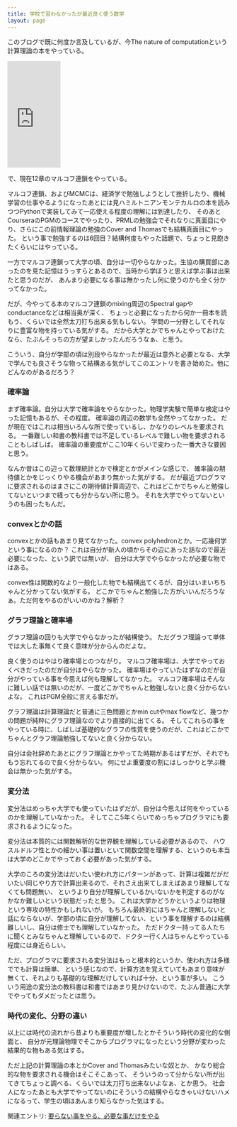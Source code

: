 ```yaml
---
title: 学校で習わなかったが最近良く使う数学
layout: page
---
```

このブログで既に何度か言及しているが、今The nature of computationという計算理論の本をやっている。

<iframe style="width:120px;height:240px;" marginwidth="0" marginheight="0" scrolling="no" frameborder="0" src="https://rcm-fe.amazon-adsystem.com/e/cm?ref=qf_sp_asin_til&t=karino203-22&m=amazon&o=9&p=8&l=as1&IS1=1&detail=1&asins=0199233217&bc1=ffffff&lt1=_top&fc1=333333&lc1=0066c0&bg1=ffffff&f=ifr"> </iframe>

で、現在12章のマルコフ連鎖をやっている。

マルコフ連鎖、およびMCMCは、経済学で勉強しようとして挫折したり、機械学習の仕事やるようになったあとには見ハミルトニアンモンテカルロの本を読みつつPythonで実装してみて一応使える程度の理解には到達したり、
そのあとCourseraのPGMのコースでやったり、PRMLの勉強会でそれなりに真面目にやり、さらにこの前情報理論の勉強のCover and Thomasでも結構真面目にやった。
という事で勉強するのは6回目？結構何度もやった話題で、ちょっと見飽きたくらいにはやっている。

一方でマルコフ連鎖って大学の頃、自分は一切やらなかった。生協の購買部にあったのを見た記憶はうっすらとあるので、当時から学ぼうと思えば学ぶ事は出来たと思うのだが、
あんまり必要になる事は無かったし何に使うのかも全く分かってなかった。

だが、今やってる本のマルコフ連鎖のmixing周辺のSpectral gapやconductanceなどは相当奥が深く、
ちょっと必要になったから何か一冊本を読もう、くらいでは全然太刀打ち出来る気もしない。
学問の一分野としてそれなりに豊富な物を持っている気がする。
だから大学とかでちゃんとやっておけたなら、たぶんそっちの方が望ましかったんだろうなぁ、と思う。

こういう、自分が学部の頃は別段やらなかったが最近は意外と必要となる、大学で学んでも良さそうな物って結構ある気がしてこのエントリを書き始めた。他にどんなのがあるだろう？

### 確率論

まず確率論。自分は大学で確率論をやらなかった。物理学実験で簡単な検定はやった記憶もあるが、その程度。
確率論の周辺の数学も全然やってなかった。
だが現在ではこれは相当いろんな所で使っているし、かなりのレベルを要求される。
一番難しい和書の教科書では不足しているレベルで難しい物を要求されることもしばしば。
確率論の重要度がここ10年くらいで変わった一番大きな要因と思う。

なんか昔はこの辺って数理統計とかで検定とかがメインな感じで、
確率論の期待値とかをじっくりやる機会があまり無かった気がする。
だが最近プログラマに要求されるのはまさにこの期待値計算周辺で、これはどこかでちゃんと勉強してないといつまで経っても分からない所に思う。
それを大学でやってないというのも困ったもんだ。

### convexとかの話

convexとかの話もあまり見てなかった。convex polyhedronとか。一応幾何学という事になるのか？
これは自分が新人の頃からその辺にあった話なので最近必要になった、という訳では無いが、
自分は大学でやらなかったが必要な物ではある。

convex性は関数的なより一般化した物でも結構出てくるが、自分はいまいちちゃんと分かってない気がする。
どこかでちゃんと勉強した方がいいんだろうなぁ。ただ何をやるのがいいのかね？解析？

### グラフ理論と確率場

グラフ理論の回りも大学でやらなかったが結構使う。
ただグラフ理論って単体では大した事無くて良く意味が分からんのだよな。

良く使うのはやはり確率場とのつながり。
マルコフ確率場は、大学でやっておくべきだったのだが自分はやらなかった。
確率場はやっていたはずなのだが自分がやっている事を今思えば何も理解してなかった。
マルコフ確率場はそんなに難しい話では無いのだが、一度どこかでちゃんと勉強しないと良く分からないよな。
これはPGM全般に言える事だが。

グラフ理論は計算理論だと普通に三色問題とかmin cutやmax flowなど、幾つかの問題が純粋にグラフ理論なのでより直接的に出てくる。
そしてこれらの事をやっている時に、しばしば基礎的なグラフの性質を使うのだが、これはどこかでちゃんとグラフ理論勉強してないと良く分からない。

自分は会社辞めたあとにグラフ理論とかやってた時期があるはずだが、それでももう忘れてるので良く分からない。
何にせよ重要度の割にはしっかりと学ぶ機会は無かった気がする。

### 変分法

変分法はめっちゃ大学でも使っていたはずだが、自分は今思えば何をやっているのかを理解していなかった。
そしてここ5年くらいでめっちゃプログラマにも要求されるようになった。

変分法は本質的には関数解析的な世界観を理解している必要があるので、
ハウスルドルフ性とかの細かい事は置いといて関数空間を理解する、というのも本当は大学のどこかでやっておく必要があった気がする。

大学のころの変分法はだいたい使われ方にパターンがあって、計算は複雑だがだいたい同じやり方で計算出来るので、それさえ出来てしまえばあまり理解してなくても問題無い、
というより自分が理解しているかいないかを判定するのがなかなか難しいという状態だったと思う。
これは大学かどうかというよりは物理という専攻の特性かもしれないが。
もちろん最終的にはちゃんと理解しないと話にならないが、学部の頃に自分が理解してない、という事を理解するのは結構難しいし、自分は修士でも理解していなかった。
ただドクター持ってる人たちに聞くとみなちゃんと理解しているので、ドクター行く人はちゃんとやっている程度には身近らしい。

ただ、プログラマに要求される変分法はもっと根本的というか、使われ方は多様ででも計算は簡単、
という感じなので、計算方法を覚えていてもあまり意味が無くて、それよりも基礎的な理解だけしていれば十分、という事が多い。
こういう用途の変分法の教科書は和書ではあまり見かけないので、たぶん普通に大学でやってもダメだったとは思う。

### 時代の変化、分野の違い

以上には時代の流れから昔よりも重要度が増したとかそういう時代の変化的な側面と、
自分が元理論物理でそこからプログラマになったという分野が変わった結果的な物もある気はする。

ただ上記の計算理論の本とかCover and Thomasみたいな奴とか、
かなり総合的な物を要求される機会はそこそこあって、
そういうのって分からない所が出てきてちょっと調べる、くらいでは太刀打ち出来ないよなぁ、とか思う。
社会人になったあとも大学でやってないのにそういうの結構やらなきゃいけないハメになるって、学生の頃はあんまり知らなかった気はする。

関連エントリ: [要らない事をやる、必要な事だけをやる](https://karino2.github.io/2019/11/14/203436.html)
